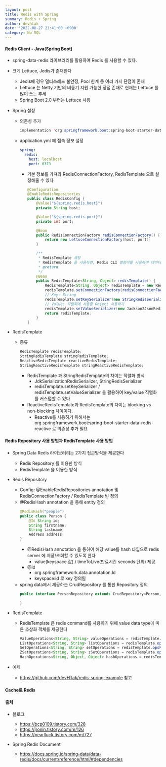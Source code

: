 ```yaml
---
layout: post
title: Redis with Spring
summary: Redis + Spring
author: devhtak
date: '2022-08-27 21:41:00 +0900'
category: No SQL
---
```


#### Redis Client - Java(Spring Boot)

- spring-data-redis 라이브러리를 활용하여 Redis 를 사용할 수 있다.
- 크게 Lettuce, Jedis가 존재한다
  - Jedis에 경우 멀티쓰레드 불안정, Pool 한계 등 여러 가지 단점이 존재
  - Lettuce 는 Netty 기반의 비동기 지원 가능한 장점 존재로 현재는 Lettuce 를 많이 쓰는 추세
  - Spring Boot 2.0 부터는 Lettuce 사용

- Spring 설정
  - 의존성 추가
    ```java
    implementation 'org.springframework.boot:spring-boot-starter-data-redis'
    ```
  - application.yml 에 접속 정보 설정
    ```yml
    spring:
      redis:
        host: localhost
        port: 6379
    ```
    - 기본 정보를 가져와 RedisConnectionFactory, RedisTemplate 으로 설정해줄 수 있다
      ```java
      @Configuration
      @EnableRedisRepositories
      public class RedisConfig {
          @Value("${spring.redis.host}")
          private String host;

          @Value("${spring.redis.port}")
          private int port;

          @Bean
          public RedisConnectionFactory redisConnectionFactory() {
              return new LettuceConnectionFactory(host, port);
          }

          /**
           * RedisTemplate 세팅
           * RedisTemplate 을 사용하면, Redis CLI 명령어를 사용하여 데이터 셋에 맞게 구현할 수 있다
           * @return
           */
          @Bean
          public RedisTemplate<String, Object> redisTemplate() {
              RedisTemplate<String, Object> redisTemplate = new RedisTemplate<>();
              redisTemplate.setConnectionFactory(redisConnectionFactory());
              // Key: String
              redisTemplate.setKeySerializer(new StringRedisSerializer());
              // Value: 직렬화에 사용할 Object 사용하기
              redisTemplate.setValueSerializer(new Jackson2JsonRedisSerializer<>(String.class));
              return redisTemplate;
          }
      }
      ```

- RedisTemplate
  - 종류
    ```java
    RedisTemplate redisTemplate;
    StringRedisTemplate stringRedisTemplate;
    ReactiveRedisTemplate reactiveRedisTemplate;
    StringReactiveRedisTemplate stringReactiveRedisTemplate;
    ```
    - RedisTemplate 과 StringRedisTemplate의 차이는 직렬화 방식
      - JdkSerializationRedisSerializer, StringRedisSerializer
      - redisTemplate.setKeySerializer / redisTemplate.setValueSerializer 을 활용하여 key/value 직렬화를 커스텀할 수 있다      
    - ReactiveRedisTemplate과 RedisTemplate의 차이는 blocking vs non-blocking 차이이다.
      - Reactive를 사용하기 위해서는 org.springframework.boot:spring-boot-starter-data-redis-reactive 로 의존성 추가 필요
    
#### Redis Repository 사용 방법과 RedisTemplate 사용 방법

- Spring Data Redis 라이브러리는 2가지 접근방식을 제공한다
  - Redis Repository 를 이용한 방식
  - RedisTemplate 을 이용한 방식

- Redis Repository
  - Config: @EnableRedisRepositories annotation 및 RedisConnectionFactory / RedisTemplate 빈 정의
  - @RedisHash annotation 을 통해 entity 정의
    ```java
    @RedisHash("people")
    public class Person {
        @Id String id;
        String firstname;
        String lastname;
        Address address;
    }
    ```
    - @RedisHash annotation 을 통하여 해당 value를 hash 타입으로 redis server 에 저장/조회할 수 있도록 한다
      - value(keyspace 값) / timeToLive(만료시간 seconds 단위) 제공
    - @Id
      - org.springframework.data.annotation.Id
      - keyspace:id 로 key 정의됨
  - spring data에서 제공하는 CrudRepository 를 통한 Repository 정의
    ```java
    public interface PersonRepository extends CrudRepository<Person, String> {
        
    }
    ```
    
- RedisTemplate
  - RedisTemplate 은 redis command를 사용하기 위해 value data type에 따른 추상화 객체를 제공한다
    ```java
    ValueOperations<String, String> valueOperations = redisTemplate.opsForValue(); // String type으로 serializer/deserializer 해주는 인터페이스
    ListOperations<String, String> listOperations = redisTemplate.opsForList(); // List type으로 serializer/deserializer 해주는 인터페이스
    SetOperations<String, String> setOperations = redisTemplate.opsForSet(); // Set type으로 serializer/deserializer 해주는 인터페이스
    ZSetOperations<String, String> zSetOperations = redisTemplate.opsForZSet(); // Sorted Set type으로 serializer/deserializer 해주는 인터페이스
    HashOperations<String, Object, Object> hashOperations = redisTemplate.opsForHash(); // Hash type으로 serializer/deserializer 해주는 인터페이스
    ```
    
- 예제
  - https://github.com/devHTak/redis-spring-example 참고

#### Cache로 Redis 

#### 출처
- 블로그
  - https://bcp0109.tistory.com/328
  - https://jronin.tistory.com/m/126
  - https://pearlluck.tistory.com/m/727

- Spring Redis Document
  - https://docs.spring.io/spring-data/data-redis/docs/current/reference/html/#dependencies
